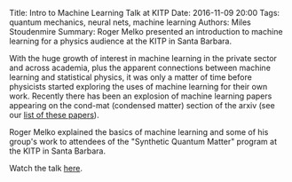 Title: Intro to Machine Learning Talk at KITP
Date: 2016-11-09 20:00
Tags: quantum mechanics, neural nets, machine learning
Authors: Miles Stoudenmire
Summary: Roger Melko presented an introduction to machine learning for a physics audience at the KITP in Santa Barbara.

With the huge growth of interest in machine learning in the private sector and across 
academia, plus the apparent connections between machine learning and statistical physics,
it was only a matter of time before physicists started exploring the uses of machine
learning for their own work. Recently there has been an explosion of machine learning 
papers appearing on the cond-mat (condensed matter) section of the arxiv (see our 
<a href="pages/papers.html">list of these papers</a>).

Roger Melko explained the basics of machine learning and some of his group's work 
to attendees of the "Synthetic Quantum Matter" program at the KITP in Santa Barbara.

Watch the talk [here](http://online.kitp.ucsb.edu/online/synquant16/melko/).
